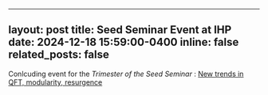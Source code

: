 
---
layout: post
title: Seed Seminar Event at IHP
date: 2024-12-18 15:59:00-0400
inline: false
related_posts: false
---

Conlcuding event for the <i>Trimester of the Seed Seminar </i>: <a href="https://seedseminar.apps.math.cnrs.fr/" target="_blank">New trends in QFT, modularity, resurgence</a><br/>

